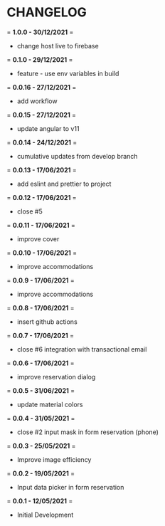 # **CHANGELOG**  
  
= **1.0.0 - 30/12/2021** =  
- change host live to firebase

= **0.1.0 - 29/12/2021** =  
- feature - use env variables in build

= **0.0.16 - 27/12/2021** =  
- add workflow

= **0.0.15 - 27/12/2021** =  
- update angular to v11

= **0.0.14 - 24/12/2021** =  
- cumulative updates from develop branch
  
= **0.0.13 - 17/06/2021** =  
- add eslint and prettier to project

= **0.0.12 - 17/06/2021** =  
- close #5

= **0.0.11 - 17/06/2021** =  
- improve cover

= **0.0.10 - 17/06/2021** =  
- improve accommodations

= **0.0.9 - 17/06/2021** =  
- improve accommodations

= **0.0.8 - 17/06/2021** =  
- insert github actions

= **0.0.7 - 17/06/2021** =  
-  close #6 integration with transactional email

= **0.0.6 - 17/06/2021** =  
- improve reservation dialog

= **0.0.5 - 31/06/2021** =  
- update material colors
  
= **0.0.4 - 31/05/2021** =  
- close #2 input mask in form reservation (phone)
 
= **0.0.3 - 25/05/2021** =  
- Improve image efficiency

= **0.0.2 - 19/05/2021** =  
- Input data picker in form reservation

= **0.0.1 - 12/05/2021** =  
- Initial Development
